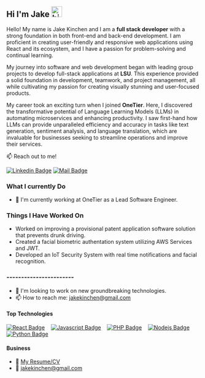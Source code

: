 ## Hi I'm Jake <img src="https://user-images.githubusercontent.com/1303154/88677602-1635ba80-d120-11ea-84d8-d263ba5fc3c0.gif" width="28px" height="28px" alt="hi">

Hello! My name is Jake Kinchen and I am a **full stack developer** with a strong foundation in both front-end and back-end development. I am proficient in creating user-friendly and responsive web applications using React and its ecosystem, and I have a passion for problem-solving and continual learning.

My journey into software and web development began with leading group projects to develop full-stack applications at **LSU**. This experience provided a solid foundation in development, teamwork, and project management, all while cultivating my passion for creating visually stunning and user-focused products.

My career took an exciting turn when I joined **OneTier**. Here, I discovered the transformative potential of Language Learning Models (LLMs) in automating microservices and enhancing productivity. I saw first-hand how LLMs can provide unparalleled efficiency and accuracy in tasks like text generation, sentiment analysis, and language translation, which are invaluable for businesses seeking to streamline operations and improve their services.

:mailbox: Reach out to me!

[![Linkedin Badge](https://img.shields.io/badge/-William-0e76a8?style=flat&labelColor=0e76a8&logo=linkedin&logoColor=white)](https://www.linkedin.com/in/jake-kinchen/) [![Mail Badge](https://img.shields.io/badge/-willweste74-c0392b?style=flat&labelColor=c0392b&logo=gmail&logoColor=white)](mailto:jakekinchen@gmail.com)

<!-- TODO: Add last video link -->

### What I currently Do

- 🔭 I'm currently working at OneTier as a Lead Software Engineer.

### Things I Have Worked On
 
- Worked on improving a provisional patent application software solution that prevents drunk driving.
- Created a facial biometric authentation system utilizing AWS Services and JWT.
- Developed an IoT Security System with real time notifications and facial recognition.

### -----------------------
- 🤔 I'm looking to work on new groundbreaking technologies.
- 📫 How to reach me: jakekinchen@gmail.com

#### Top Technologies

[![React Badge](https://img.shields.io/badge/-React-61DBFB?style=for-the-badge&labelColor=black&logo=react&logoColor=61DBFB)](#)&nbsp;&nbsp;&nbsp;
[![Javascript Badge](https://img.shields.io/badge/-Javascript-F0DB4F?style=for-the-badge&labelColor=black&logo=javascript&logoColor=F0DB4F)](#)&nbsp;&nbsp;&nbsp;
[![PHP Badge](https://img.shields.io/badge/-PHP-8892bf?style=for-the-badge&labelColor=black&logo=php&logoColor=8892bf)](#)&nbsp;&nbsp;&nbsp;
[![Nodejs Badge](https://img.shields.io/badge/-Nodejs-3C873A?style=for-the-badge&labelColor=black&logo=node.js&logoColor=3C873A)](#)&nbsp;&nbsp;&nbsp;
[![Python Badge](https://img.shields.io/badge/-Python-3776ab?style=for-the-badge&labelColor=black&logo=python&logoColor=ffd343)](#)


#### Business
- :paperclip: [My Resume/CV](/Jake-Kinchen-Resume.pdf)
- :email: jakekinchen@gmail.com

[//]: # ()
[//]: # (<details>)

[//]: # (<summary>)

[//]: # (  More stuff about me)

[//]: # (</summary>)

[//]: # (<br >)

[//]: # ()
[//]: # (#### Github Stats)

[//]: # ()
[//]: # (![willweste github stats]&#40;https://github-readme-stats.vercel.app/api?username=jakekinchen&count_private=true&theme=tokyonight&hide=contribs,prs&#41;)

[//]: # ()
[//]: # (</details>)
